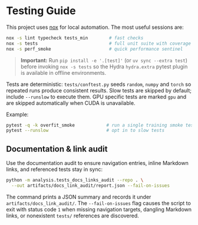 # Testing Guide

This project uses [nox](https://nox.thea.codes/) for local automation. The most
useful sessions are:

```bash
nox -s lint typecheck tests_min        # fast checks
nox -s tests                           # full unit suite with coverage
nox -s perf_smoke                      # quick performance sentinel
```
> **Important:** Run `pip install -e '.[test]'` (or `uv sync --extra test`) before invoking
> `nox -s tests` so the Hydra `hydra.extra` pytest plugin is available in offline
> environments.

Tests are deterministic: `tests/conftest.py` seeds `random`, `numpy` and
`torch` so repeated runs produce consistent results. Slow tests are skipped by
default; include `--runslow` to execute them. GPU specific tests are marked
`gpu` and are skipped automatically when CUDA is unavailable.

Example:

```bash
pytest -q -k overfit_smoke            # run a single training smoke test
pytest --runslow                      # opt in to slow tests
```
## Documentation & link audit

Use the documentation audit to ensure navigation entries, inline Markdown
links, and referenced tests stay in sync:

```bash
python -m analysis.tests_docs_links_audit --repo . \
  --out artifacts/docs_link_audit/report.json --fail-on-issues
```
The command prints a JSON summary and records it under
`artifacts/docs_link_audit/`.  The `--fail-on-issues` flag causes the script to
exit with status code `1` when missing navigation targets, dangling Markdown
links, or nonexistent `tests/` references are discovered.
